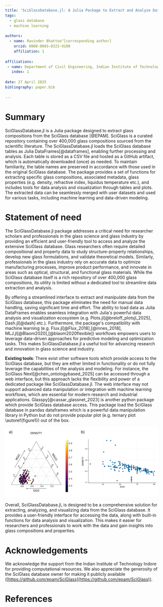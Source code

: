 ```yaml
---
title: 'SciGlassDatabase.jl: A Julia Package to Extract and Analyze Data from SciGlass database'
tags:
  - glass database
  - machine learning

authors:
  - name: Ravinder Bhattoo^[corresponding author]
    orcid: 0000-0003-0323-9108
    affiliation: 1

affiliations:
 - name: Department of Civil Engineering, Indian Institute of Technology Indore, Simrol, 453552 Indore, India
   index: 1

date: 27 April 2025
bibliography: paper.bib

---
```


# Summary

SciGlassDatabase.jl is a Julia package designed to extract glass compositions from the SciGlass database [@EPAM]. SciGlass is a curated repository containing over 400,000 glass compositions sourced from the scientific literature. The SciGlassDatabase.jl loads the SciGlass database tables as Julia DataFrames[@dataframes], enabling further processing and analysis. Each table is stored as a CSV file and hosted as a GitHub artifact, which is automatically downloaded (once) as needed. To maintain familiarity, the table names are preserved in accordance with those used in the original SciGlass database. The package provides a set of functions for extracting specific glass compositions, associated metadata, glass properties (e.g. density, refractive index, liquidus temperature etc.), and includes tools for data analysis and visualization through tables and plots. The extracted data can be seamlessly merged with user datasets and used for various tasks, including machine learning and data-driven modeling.


# Statement of need

The SciGlassDatabase.jl package addresses a critical need for researcher scholars and professionals in the glass science and glass industry by providing an efficient and user-friendly tool to access and analyze the extensive SciGlass database. Glass researchers often require detailed compositional and property data to study structure-property relationships, develop new glass formulations, and validate theoretical models. Similarly, professionals in the glass industry rely on accurate data to optimize manufacturing processes, improve product performance, and innovate in areas such as optical, structural, and functional glass materials. While the SciGlass database itself is a rich repository of over 400,000 glass compositions, its utility is limited without a dedicated tool to streamline data extraction and analysis.

By offering a streamlined interface to extract and manipulate data from the SciGlass database, this package eliminates the need for manual data handling, saving significant time and effort. The ability to load data as Julia DataFrames enables seamless integration with Julia's powerful data analysis and visualization ecosystem (e.g. Plots.jl[@breloff_plotsjl_2025], Dash.jl[@dash] etc.). Furthermore, the package's compatibility with machine learning (e.g. Flux.jl[@Flux_2018],[@innes_2018], MLJ.jl[@Blaom2020],[@blaom2020flexible]) workflows empowers users to leverage data-driven approaches for predictive modeling and optimization tasks. This makes SciGlassDatabase.jl a useful tool for advancing research and innovation in glass science and industry.

**Existing tools**: There exist other software tools which provide access to the SciGlass database, but they are either limited in functionality or do not fully leverage the capabilities of the analysis and modeling. For instance, the SciGlass Next[@chen_ontologybased_2025] can be accessed through a web interface, but this approach lacks the flexibility and power of a dedicated package like SciGlassDatabase.jl. The web interface may not support advanced data manipulation or integration with machine learning workflows, which are essential for modern research and industrial applications. Glasspy[@cassar_glassnet_2023] is another python package which provide SciGlass database access. This package load the SciGlass database in pandas dataframes which is a powerful data manipulation library in Python but do not provide popular plot (e.g. ternary plot \autoref{figure1}) out of the box.

![Ternary (a) and scatter (b) plots for extracted glass compositions (SiO2-Na2O-CaO) from database. \label{figure1}](figures/figure1.png)

Overall, SciGlassDatabase.jl, is designed to be a comprehensive solution for extracting, analyzing, and visualizing data from the SciGlass database. It provides a user-friendly interface for accessing the data, along with built-in functions for data analysis and visualization. This makes it easier for researchers and professionals to work with the data and gain insights into glass compositions and properties.


# Acknowledgements
We acknowledge the support from the Indian Institute of Technology Indore for providing computational resources. We also appreciate the generosity of the SciGlass database owner for making it publicly available ([https://github.com/epam/SciGlass](https://github.com/epam/SciGlass)).

# References